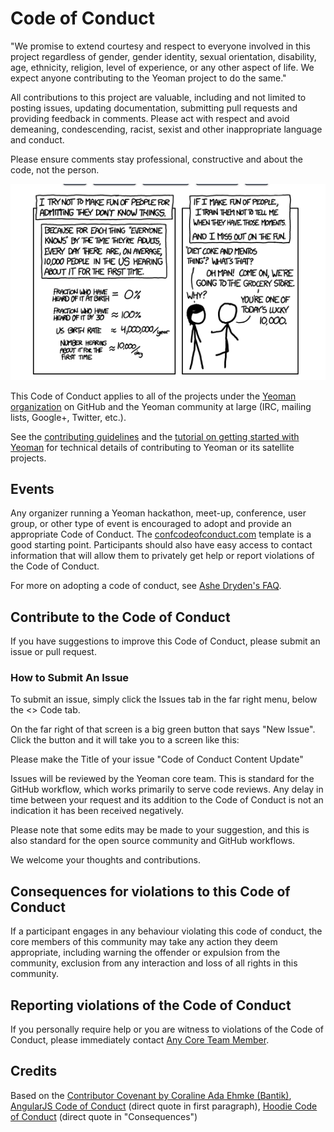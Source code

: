 # Code of Conduct

"We promise to extend courtesy and respect to everyone involved in this project regardless of gender, gender identity, sexual orientation, disability, age, ethnicity, religion, level of experience, or any other aspect of life. We expect anyone contributing to the Yeoman project to do the same."

All contributions to this project are valuable, including and not limited to posting issues, updating documentation, submitting pull requests and providing feedback in comments. Please act with respect and avoid demeaning, condescending, racist, sexist and other inappropriate language and conduct. 

Please ensure comments stay professional, constructive and about the code, not the person. 

[![xkcd](xkcd-1053.png)](http://xkcd.com/1053/)

This Code of Conduct applies to all of the projects under the [Yeoman organization](https://github.com/yeoman) on GitHub and the Yeoman community at large (IRC, mailing lists, Google+, Twitter, etc.).

See the [contributing guidelines](http://yeoman.io/contributing/) and the [tutorial on getting started with Yeoman](http://yeoman.io/learning/) for technical details of contributing to Yeoman or its satellite projects.

## Events

Any organizer running a Yeoman hackathon, meet-up, conference, user group, or other type of event is encouraged to adopt and provide an appropriate Code of Conduct. The [confcodeofconduct.com](http://confcodeofconduct.com) template is a good starting point. Participants should also have easy access to contact information that will allow them to privately get help or report violations of the Code of Conduct. 

For more on adopting a code of conduct, see [Ashe Dryden's FAQ](http://ashedryden.com/blog/codes-of-conduct-101-faq_).

## Contribute to the Code of Conduct

If you have suggestions to improve this Code of Conduct, please submit an issue or pull request.

### How to Submit An Issue

To submit an issue, simply click the Issues tab in the far right menu, below the <> Code tab.

On the far right of that screen is a big green button that says "New Issue". Click the button and it will take you to a screen like this:

Please make the Title of your issue "Code of Conduct Content Update"

Issues will be reviewed by the Yeoman core team. This is standard for the GitHub workflow, which works primarily to serve code reviews. Any delay in time between your request and its addition to the Code of Conduct is not an indication it has been received negatively.

Please note that some edits may be made to your suggestion, and this is also standard for the open source community and GitHub workflows. 

We welcome your thoughts and contributions. 

## Consequences for violations to this Code of Conduct

If a participant engages in any behaviour violating this code of conduct, the core members of this community may take any action they deem appropriate, including warning the offender or expulsion from the community, exclusion from any interaction and loss of all rights in this community. 

## Reporting violations of the Code of Conduct

If you personally require help or you are witness to violations of the Code of Conduct, please immediately contact  [Any Core Team Member](https://github.com/yeoman/yeoman/#team).

## Credits

Based on the [Contributor Covenant by Coraline Ada Ehmke (Bantik)](https://github.com/Bantik/contributor_covenant), [AngularJS Code of Conduct](https://github.com/angular/code-of-conduct) (direct quote in first paragraph), [Hoodie Code of Conduct](http://hood.ie/code-of-conduct.html) (direct quote in "Consequences")